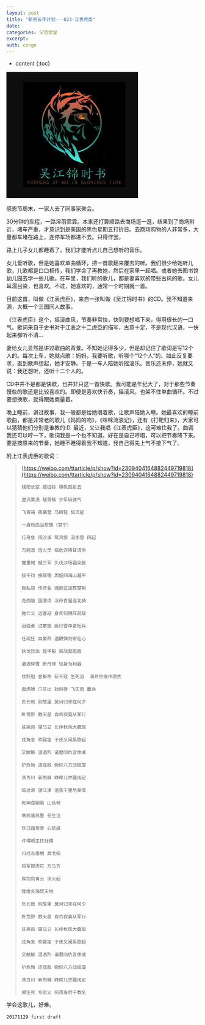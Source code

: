 ```yaml
---
layout: post
title: "新爸五年计划---023-江表虎臣"
date:
categories: 父范学堂
excerpt:
auth: conge
---
```

* content
{:toc}

![](/assets/images/父范学堂/118382-211351f2091b53a9.png)

感恩节周末，一家人去了同事家聚会。

30分钟的车程，一路淫雨霏霏。本来还打算顺路去商场逛一逛，结果到了商场附近，堵车严重，才意识到是美国的黑色星期五打折日。去商场购物的人非常多，大量都车堵在路上，连停车场都进不去。只得作罢。

路上儿子女儿都睡着了。我们才能听点儿自己想听的音乐。

女儿爱听歌，但是她喜欢单曲循环，把一首歌翻来覆去的听。我们很少给她听儿歌，儿歌都是口口相传，我们学会了再教她，然后在家里一起唱。或者她去图书馆幼儿园去学一些儿歌。在车里，我们听的歌儿，都是妻喜欢的带些古风的歌。女儿耳濡目染，也喜欢。不过，她喜欢的，通常一个时期就一首。

目前这首，叫做《江表虎臣》，来自一张叫做《吴江锦时书》的CD。我不知道来源，大概一个三国同人故事。

《江表虎臣》这个，摇滚曲风，节奏非常快，快到要想唱下来，得用很长的一口气。歌词来自于史书对于江表之十二虎臣的描写，古意十足，不是现代汉语，一快起来都听不清... 

妻给女儿显然是讲过歌曲的背景。不知她记得多少，但是却记住了歌词是写12个人的。每次上车，她就点歌：妈妈，我要听歌，听哪个“12个人”的。如此反复要求，直到歌声想起，她才安静。于是一车人陪她听摇滚乐。音乐还未停，她就又说：我还想听，还听十二个人的。

CD中并不是都是快歌，也并非只这一首快歌。我可能是年纪大了，对于那些节奏慢些的歌还是比较喜欢的。即便是喜欢快节奏，摇滚风，也架不住单曲循环。不过要想换歌，就得跟她商量着。

晚上睡前，讲过故事，我一般都是给她唱着歌，让歌声陪她入睡。她最喜欢的睡前歌曲，都是非常老的歌儿《妈妈的吻》，《咪咪流浪记》，还有《打靶归来》，大家可以猜猜他们分别是谁教的:D. 最近，又让我唱《江表虎臣》，这可难住我了。曲调我还可以哼一下，歌词我是一个也不知道。好在是自己哼唱，可以把节奏降下来。要是按原来的节奏，她睡不睡得着我不知道，我自己得先上气不接下气了。

附上江表虎臣的歌词：

>   [https://weibo.com/ttarticle/p/show?id=2309404164882449719818](https://weibo.com/ttarticle/p/show?id=2309404164882449719818)
>
>     残阳长空 踏征铃 锦帆孤影去
> 
>     逆流乘浪 敌首擒 少年纵侠气
> 
>     飞百骑 夜袭营 马蹄轻 如流星 
> 
>     一身热血当祭旗（甘宁）
> 
>     行舟急 闯沙溪 鹭鸿惊 漫杀意 四起
> 
>     万舸渡 信火举 临危诈降甘请命
> 
>     摧重城 撼三军 久伐沙场霜染鬓
> 
>     拔千钧 挽鹫翎 周旋四海山越平
> 
>     抛私怨 传贤名 魂断征途葬楚荆
> 
>     克西陵 围濡须 浮舟百里退北骑
> 
>     施仁义 远客迎 身死何惧阵前敌
>
>     冠骁勇 试搴旗 疾行雪中奋短兵
> 
>     任疏狂 自豪矜 酒酣弹剑寄壮心
> 
>     执戈饮血 旌甲裂 百战莫能敌
> 
>     激浪碎雪 断舟绁 轻身为利器
> 
>     仗肝胆 舍躯命 斩千寇 生死浴  满目伤痕作勋衣 
> 
>     震虎啸 爪牙出 劲风卷 飞矢雨 鏖兵
> 
>     负长戟 别故里 莫问归来在何夕
> 
>     卧荒野 数天星 自古寂寞从军行
> 
>     驻高岗 辕马立 长伴秋风大纛旗
> 
>     戍角息 吹霜笛 子夜又闻吴歌起
> 
>     交觥觞 温酒烈 诸君同仇言休戚
> 
>     护危殆 逐寇敌 俯仰八方战披靡
> 
>     荡百川 斩荆棘 峥嵘几世疆阔定
> 
>     临沧浪 望江津 浩荡千里尽豪情
> 
>     乾坤逆朔易 山岳倾
> 
>     寒鸦落蒿里 苍生泣
> 
>     饮马踏荒骨 心悲戚
> 
>     许得明主扶社稷
> 
>     归戍东南境 兵戈临
> 
>     将军掷虎符 万马齐
> 
>     挥剑向青云 流火起
> 
>     煌煌炎海焚天地
> 
>     负长戟 别故里 莫问归来在何夕
> 
>     卧荒野 数天星 自古寂寞从军行
> 
>     驻高岗 辕马立 长伴秋风大纛旗
> 
>     戍角息 吹霜笛 子夜又闻吴歌起
> 
>     交觥觞 温酒烈 诸君同仇言休戚
> 
>     护危殆 还寇敌 俯仰八方战披靡
> 
>     荡百川 斩荆棘 峥嵘几世疆阔定
> 
>     掷生死 写忠义 何须身后千载名

学会这歌儿，好难。

```
20171129 first draft
```
